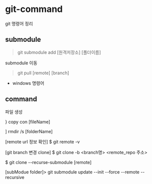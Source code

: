 # git-command
git 명령어 정리



## submodule

> git submodule add [원격저장소] [폴더이름]


submodule 이동 

> git pull [remote] [branch]


- windows 명령어



## command

파일 생성

} copy con [fileName]

] rmdir /s [folderName]


 [remote url 정보 확인]
$ git remote -v




[git branch 변경 clone] 
 $ git clone -b <branch명> <remote_repo 주소>


$ git clone --recurse-submodule [remote]

[subModue folder]> git submodule update --init --force --remote --recursive
